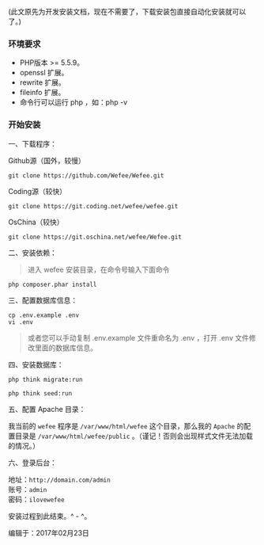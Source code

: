 (此文原先为开发安装文档，现在不需要了，下载安装包直接自动化安装就可以了。)

### 环境要求

* PHP版本 &gt;= 5.5.9。
* openssl 扩展。
* rewrite 扩展。
* fileinfo 扩展。
* 命令行可以运行 php ，如：php -v

### 开始安装

一、下载程序：

Github源（国外，较慢）

```
git clone https://github.com/Wefee/Wefee.git
```

Coding源（较快）

```
git clone https://git.coding.net/wefee/wefee.git
```

OsChina（较快）

```
git clone https://git.oschina.net/wefee/Wefee.git
```

二、安装依赖：

> 进入 wefee 安装目录，在命令号输入下面命令

```
php composer.phar install
```

三、配置数据库信息：

```
cp .env.example .env
vi .env
```

> 或者您可以手动复制 .env.example 文件重命名为 .env ，打开 .env 文件修改里面的数据库信息。

四、安装数据库：

```
php think migrate:run

php think seed:run
```

五、配置 Apache 目录：

我当前的 `wefee` 程序是 `/var/www/html/wefee` 这个目录，那么我的 `Apache` 的配置目录是 `/var/www/html/wefee/public` 。（谨记！否则会出现样式文件无法加载的情况。）

六、登录后台：

地址：`http://domain.com/admin`  
账号：`admin`  
密码：`ilovewefee`

安装过程到此结束。^ - ^。



编辑于：2017年02月23日

